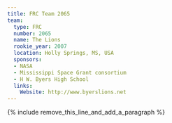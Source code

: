 ```yaml
---
title: FRC Team 2065
team:
  type: FRC
  number: 2065
  name: The Lions
  rookie_year: 2007
  location: Holly Springs, MS, USA
  sponsors:
  - NASA
  - Mississippi Space Grant consortium
  - H W. Byers High School
  links:
    Website: http://www.byerslions.net
---
```


{% include remove_this_line_and_add_a_paragraph %}